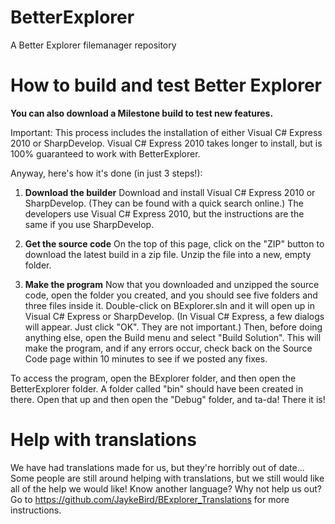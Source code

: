 BetterExplorer
==============

A Better Explorer filemanager repository


How to build and test Better Explorer
======================================
**You can also download a Milestone build to test new features.**

Important: This process includes the installation of either Visual C# Express 2010 or SharpDevelop. Visual C# Express 2010 takes longer to install, but is 100% guaranteed to work with BetterExplorer.

Anyway, here's how it's done (in just 3 steps!):

1. **Download the builder** Download and install Visual C# Express 2010 or SharpDevelop. (They can be found with a quick search online.)
The developers use Visual C# Express 2010, but the instructions are the same if you use SharpDevelop.

2. **Get the source code**
On the top of this page, click on the "ZIP" button to download the latest build in a zip file. Unzip the file into a new, empty folder.

3. **Make the program**
Now that you downloaded and unzipped the source code, open the folder you created, and you should see five folders and three files inside it. Double-click on BExplorer.sln and it will open up in Visual C# Express or SharpDevelop. (In Visual C# Express, a few dialogs will appear. Just click "OK". They are not important.) Then, before doing anything else, open the Build menu and select "Build Solution". This will make the program, and if any errors occur, check back on the Source Code page within 10 minutes to see if we posted any fixes.

To access the program, open the BExplorer folder, and then open the BetterExplorer folder. A folder called "bin" should have been created in there. Open that up and then open the "Debug" folder, and ta-da! There it is!

Help with translations
======================

We have had translations made for us, but they're horribly out of date... Some people are still around helping with translations, but we still would like all of the help we would like! Know another language? Why not help us out? Go to https://github.com/JaykeBird/BExplorer_Translations for more instructions.